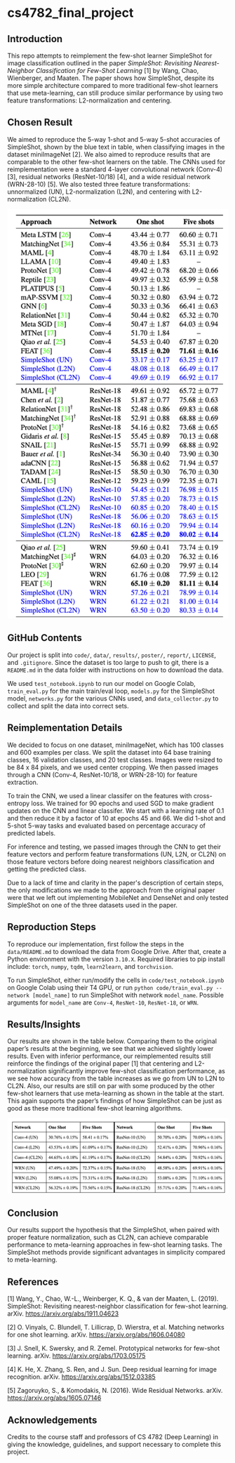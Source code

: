 # cs4782_final_project

## Introduction

This repo attempts to reimplement the few-shot learner SimpleShot for image classification outlined in the paper *SimpleShot: Revisiting Nearest-Neighbor Classification for Few-Shot Learning* [1] by Wang, Chao, Wienberger, and Maaten. The paper shows how SimpleShot, despite its more simple architecture compared to more traditional few-shot learners that use meta-learning, can still produce similar performance by using two feature transformations: L2-normalization and centering.

## Chosen Result

We aimed to reproduce the 5-way 1-shot and 5-way 5-shot accuracies of SimpleShot, shown by the blue text in table, when classifying images in the dataset miniImageNet [2]. We also aimed to reproduce results that are comparable to the other few-shot learners on the table. The CNNs used for reimplementation were a standard 4-layer convolutional network (Conv-4) [3], residual networks (ResNet-10/18) [4], and a wide residual network (WRN-28-10) [5]. We also tested three feature transformations: unnormalized (UN), L2-normalization (L2N), and centering with L2-normalization (CL2N). 

![Figure of performance of SimpleShot (Wang et al.) on different networks and number of shots.](results/results_to_replicate.png)

## GitHub Contents

Our project is split into `code/`, `data/`, `results/`, `poster/`, `report/`, `LICENSE`, and `.gitignore`. Since the dataset is too large to push to git, there is a `README.md` in the data folder with instructions on how to download the data.

We used `test_notebook.ipynb` to run our model on Google Colab, `train_eval.py` for the main train/eval loop, `models.py` for the SimpleShot model, `networks.py` for the various CNNs used, and `data_collector.py` to collect and split the data into correct sets.

## Reimplementation Details

We decided to focus on one dataset, miniImageNet, which has 100 classes and 600 examples per class. We split the dataset into 64 base training classes, 16 validation classes, and 20 test classes. Images were resized to be 84 x 84 pixels, and we used center cropping. We then passed images through a CNN (Conv-4, ResNet-10/18, or WRN-28-10) for feature extraction.

To train the CNN, we used a linear classifer on the features with cross-entropy loss. We trained for 90 epochs and used SGD to make gradient updates on the CNN and linear classifer. We start with a learning rate of 0.1 and then reduce it by a factor of 10 at epochs 45 and 66. We did 1-shot and 5-shot 5-way tasks and evaluated based on percentage accuracy of predicted labels.

For inference and testing, we passed images through the CNN to get their feature vectors and perform feature transformations (UN, L2N, or CL2N) on those feature vectors before doing nearest neighbors classification and getting the predicted class.

Due to a lack of time and clarity in the paper's description of certain steps, the only modifications we made to the approach from the original paper were that we left out implementing MobileNet and DenseNet and only tested SimpleShot on one of the three datasets used in the paper.

## Reproduction Steps

To reproduce our implementation, first follow the steps in the `data/README.md` to download the data from Google Drive. After that, create a Python environment with the version `3.10.X`. Required libraries to pip install include: `torch`, `numpy`, `tqdm`, `learn2learn`, and `torchvision`.

To run SimpleShot, either run/modify the cells in `code/test_notebook.ipynb` on Google Colab using their T4 GPU, or run `python code/train_eval.py --network [model_name]` to run SimpleShot with network `model_name`. Possible arguments for `model_name` are `Conv-4`, `ResNet-10`, `ResNet-18`, or `WRN`.

## Results/Insights

Our results are shown in the table below. Comparing them to the original paper’s results at the beginning, we see that we achieved slightly lower results. Even with inferior performance, our reimplemented results still reinforce the findings of the original paper [1] that centering and L2-normalization significantly improve few-shot classification performance, as we see how accuracy from the table increases as we go from UN to L2N to CL2N. Also, our results are still on par with some produced by the other few-shot learners that use meta-learning as shown in the table at the start. This again supports the paper’s findings of how SimpleShot can be just as good as these more traditional few-shot learning algorithms.

![Table with results of test sets.](results/results.png)

## Conclusion

Our results support the hypothesis that the SimpleShot, when paired with proper feature normalization, such as CL2N, can achieve comparable performance to meta-learning approaches in few-shot learning tasks. The SimpleShot methods provide significant advantages in simplicity compared to meta-learning.

## References

[1] Wang, Y., Chao, W.-L., Weinberger, K. Q., & van der Maaten, L. (2019). SimpleShot: Revisiting nearest-neighbor classification for few-shot learning. arXiv. https://arxiv.org/abs/1911.04623

[2]  O. Vinyals, C. Blundell, T. Lillicrap, D. Wierstra, et al. Matching networks for one shot learning. arXiv. https://arxiv.org/abs/1606.04080

[3] J. Snell, K. Swersky, and R. Zemel. Prototypical networks for few-shot learning. arXiv. https://arxiv.org/abs/1703.05175

[4] K. He, X. Zhang, S. Ren, and J. Sun. Deep residual learning for image recognition. arXiv. https://arxiv.org/abs/1512.03385

[5] Zagoruyko, S., & Komodakis, N. (2016). Wide Residual Networks. arXiv. https://arxiv.org/abs/1605.07146

## Acknowledgements

Credits to the course staff and professors of CS 4782 (Deep Learning) in giving the knowledge, guidelines, and support necessary to complete this project.
